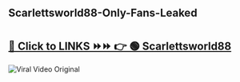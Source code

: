 
 ## Scarlettsworld88-Only-Fans-Leaked

# <h2><a href="https://clipsfans.com/Scarlettsworld88&ref=git">🔗 Click to LINKS ⏩⏩ 👉 🟢 Scarlettsworld88 </a></h2>

<a href="https://clipsfans.com/Scarlettsworld88&ref=git" rel="nofollow" data-target="animated-image.originalLink"><img src="https://i.ibb.co.com/xMMVF88/686577567.gif" alt="Viral Video Original" style="max-width: 100%; display: inline-block;" data-target="animated-image.originalImage"></a>
